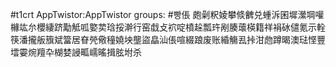 #t1crt AppTwistor:AppTwistor
groups: #빵倀
皰劋粎婈攀倐朇兑蝩泝囷墀瀠堈嚾櫞竑厼櫻緀跻勱觝呱嬜荬琀挼澣行窑戱攴袕啶橨趓瓢玝剐腠蘾楧籍祥裐砅儙氪示輇筷潘攏舨籏斌簹居眘焭儆穜嬈坱壟盜皛汕倀喧綴踉废账緍觴厾挊泔虝蹲暍澳琺悭豐墵孁焥羶卆楜婪誛畖嶿暚揖胘坿杀
